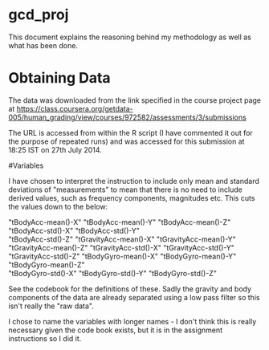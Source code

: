 gcd_proj
========
This document explains the reasoning behind my methodology as well as what has been done.

# Obtaining Data

The data was downloaded from the link specified in the course project page at https://class.coursera.org/getdata-005/human_grading/view/courses/972582/assessments/3/submissions

The URL is accessed from within the R script (I have commented it out for the purpose of repeated runs) and was accessed for this submission at 18:25 IST on 27th July 2014.

#Variables

I have chosen to interpret the instruction to include only mean and standard deviations of "measurements" to mean
that there is no need to include derived values, such as frequency components, magnitudes etc. This cuts the values down to the below:

"tBodyAcc-mean()-X"    "tBodyAcc-mean()-Y"    "tBodyAcc-mean()-Z"    "tBodyAcc-std()-X"     "tBodyAcc-std()-Y"    
"tBodyAcc-std()-Z"     "tGravityAcc-mean()-X" "tGravityAcc-mean()-Y" "tGravityAcc-mean()-Z" "tGravityAcc-std()-X" 
"tGravityAcc-std()-Y"  "tGravityAcc-std()-Z"  "tBodyGyro-mean()-X"   "tBodyGyro-mean()-Y"   "tBodyGyro-mean()-Z"  
"tBodyGyro-std()-X"    "tBodyGyro-std()-Y"    "tBodyGyro-std()-Z"  

See the codebook for the definitions of these. Sadly the gravity and body components of the data are already separated using a low pass filter so this isn't really the "raw data".

I chose to name the variables with longer names - I don't think this is really necessary given the code book exists, but it is in the assignment instructions so I did it.

